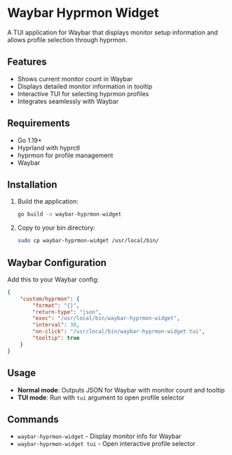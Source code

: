 # Waybar Hyprmon Widget

A TUI application for Waybar that displays monitor setup information and allows profile selection through hyprmon.

## Features

- Shows current monitor count in Waybar
- Displays detailed monitor information in tooltip
- Interactive TUI for selecting hyprmon profiles
- Integrates seamlessly with Waybar

## Requirements

- Go 1.19+
- Hyprland with hyprctl
- hyprmon for profile management
- Waybar

## Installation

1. Build the application:
   ```bash
   go build -o waybar-hyprmon-widget
   ```

2. Copy to your bin directory:
   ```bash
   sudo cp waybar-hyprmon-widget /usr/local/bin/
   ```

## Waybar Configuration

Add this to your Waybar config:

```json
{
    "custom/hyprmon": {
        "format": "{}",
        "return-type": "json",
        "exec": "/usr/local/bin/waybar-hyprmon-widget",
        "interval": 30,
        "on-click": "/usr/local/bin/waybar-hyprmon-widget tui",
        "tooltip": true
    }
}
```

## Usage

- **Normal mode**: Outputs JSON for Waybar with monitor count and tooltip
- **TUI mode**: Run with `tui` argument to open profile selector

## Commands

- `waybar-hyprmon-widget` - Display monitor info for Waybar
- `waybar-hyprmon-widget tui` - Open interactive profile selector